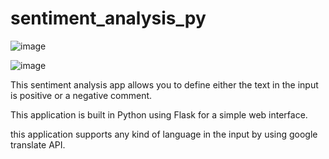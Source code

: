 # sentiment_analysis_py

![image](https://user-images.githubusercontent.com/43794906/193376363-0dbb4c3d-37f5-40ba-81aa-02ba1676be92.png)

![image](https://user-images.githubusercontent.com/43794906/193376380-23eaf913-7915-4bfe-901f-5e21636b77e9.png)

This sentiment analysis app allows you to define either the text in the input is positive or a negative comment.

This application is built in Python using Flask for a simple web interface.

this application supports any kind of language in the input by using google translate API.
